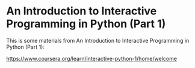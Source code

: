 # An Introduction to Interactive Programming in Python (Part 1)This is some materials from An Introduction to Interactive Programming in Python (Part 1):    https://www.coursera.org/learn/interactive-python-1/home/welcome